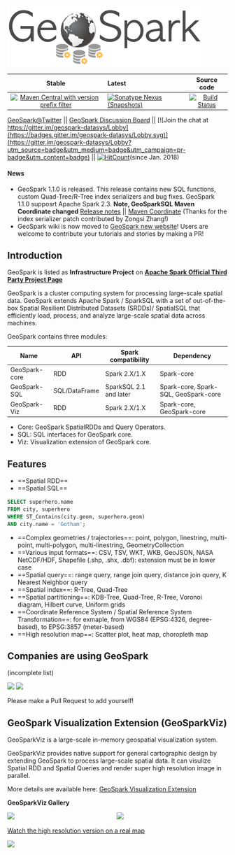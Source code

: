 #

![GeoSpark Logo](https://github.com/DataSystemsLab/GeoSpark/raw/master/GeoSpark_logo.png)

|     Stable    | Latest | Source code|
|:-------------:|:------|:------:|
|[![Maven Central with version prefix filter](https://img.shields.io/maven-central/v/org.datasyslab/geospark.svg)](./download/GeoSpark-All-Modules-Maven-Central-Coordinates.md) | [![Sonatype Nexus (Snapshots)](https://img.shields.io/nexus/s/https/oss.sonatype.org/org.datasyslab/geospark.svg)](./download/GeoSpark-All-Modules-Maven-Central-Coordinates.md) | [![Build Status](https://travis-ci.org/DataSystemsLab/GeoSpark.svg?branch=master)](https://travis-ci.org/DataSystemsLab/GeoSpark)|

[GeoSpark@Twitter](https://twitter.com/GeoSpark_ASU) || [GeoSpark Discussion Board](https://groups.google.com/forum/#!forum/geospark-discussion-board) || [![Join the chat at https://gitter.im/geospark-datasys/Lobby](https://badges.gitter.im/geospark-datasys/Lobby.svg)](https://gitter.im/geospark-datasys/Lobby?utm_source=badge&utm_medium=badge&utm_campaign=pr-badge&utm_content=badge) || [![HitCount](http://hits.dwyl.io/DataSystemsLab/GeoSpark.svg)](http://hits.dwyl.io/DataSystemsLab/GeoSpark)(since Jan. 2018)

#### News
* GeoSpark 1.1.0 is released. This release contains new SQL functions, custom Quad-Tree/R-Tree index serializers and bug fixes. GeoSpark 1.1.0 supposrt Apache Spark 2.3. **Note, GeoSparkSQL Maven Coordinate changed** [Release notes](./download/GeoSpark-All-Modules-Release-notes.md) || [Maven Coordinate](./download/GeoSpark-All-Modules-Maven-Central-Coordinates.md) (Thanks for the index serializer patch contributed by Zongsi Zhang!)
* GeoSpark wiki is now moved to [GeoSpark new website](http://datasystemslab.github.io/GeoSpark/)! Users are welcome to contribute your tutorials and stories by making a PR!

## Introduction

GeoSpark is listed as **Infrastructure Project** on [**Apache Spark Official Third Party Project Page**](http://spark.apache.org/third-party-projects.html)

GeoSpark is a cluster computing system for processing large-scale spatial data. GeoSpark extends Apache Spark / SparkSQL with a set of out-of-the-box Spatial Resilient Distributed Datasets (SRDDs)/ SpatialSQL that efficiently load, process, and analyze large-scale spatial data across machines.

GeoSpark contains three modules:

| Name  |  API |  Spark compatibility|Dependency|
|---|---|---|---|
| GeoSpark-core  | RDD  | Spark 2.X/1.X  | Spark-core|
| GeoSpark-SQL  | SQL/DataFrame  | SparkSQL 2.1 and later | Spark-core, Spark-SQL, GeoSpark-core|
|  GeoSpark-Viz |  RDD | Spark 2.X/1.X |Spark-core, GeoSpark-core|

* Core: GeoSpark SpatialRDDs and Query Operators. 
* SQL: SQL interfaces for GeoSpark core.
* Viz: Visualization extension of GeoSpark core.

## Features

* ==Spatial RDD==
* ==Spatial SQL==
```SQL
SELECT superhero.name
FROM city, superhero
WHERE ST_Contains(city.geom, superhero.geom)
AND city.name = 'Gotham';
```
* ==Complex geometries / trajectories==: point, polygon, linestring, multi-point, multi-polygon, multi-linestring, GeometryCollection
* ==Various input formats==: CSV, TSV, WKT, WKB, GeoJSON, NASA NetCDF/HDF, Shapefile (.shp, .shx, .dbf): extension must be in lower case
* ==Spatial query==: range query, range join query, distance join query, K Nearest Neighbor query
* ==Spatial index==: R-Tree, Quad-Tree
* ==Spatial partitioning==: KDB-Tree, Quad-Tree, R-Tree, Voronoi diagram, Hilbert curve, Uniform grids
* ==Coordinate Reference System / Spatial Reference System Transformation==: for exmaple, from WGS84 (EPSG:4326, degree-based), to EPSG:3857 (meter-based)
* ==High resolution map==: Scatter plot, heat map, choropleth map

## Companies are using GeoSpark 

(incomplete list)

[<img src="https://www.bluedme.com/wp-content/uploads/2015/10/cropped-LOGO-Blue-DME-PNG-3.png" width="150">](https://www.bluedme.com/) [<img src="https://retailrecharged.com/wp-content/uploads/2017/10/logo.png" width="150">](https://www.gyana.co.uk/)

Please make a Pull Request to add yourself!



## GeoSpark Visualization Extension (GeoSparkViz)
GeoSparkViz is a large-scale in-memory geospatial visualization system.

GeoSparkViz provides native support for general cartographic design by extending GeoSpark to process large-scale spatial data. It can visulize Spatial RDD and Spatial Queries and render super high resolution image in parallel.

More details are available here: [GeoSpark Visualization Extension](https://github.com/DataSystemsLab/GeoSpark/tree/master/viz) 

**GeoSparkViz Gallery**


<img style="float: left;" src="http://www.public.asu.edu/~jiayu2/geospark/picture/usrail.png" width="250">
<img src="http://www.public.asu.edu/~jiayu2/geospark/picture/ustweet.png" width="250">

[Watch the high resolution version on a real map](http://www.public.asu.edu/~jiayu2/geospark/picture/overlay.html)

<img src="http://www.public.asu.edu/~jiayu2/geospark/picture/heatmapnycsmall.png" width="500">

